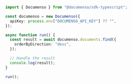 <!-- Start SDK Example Usage [usage] -->
```typescript
import { Documenso } from "@documenso/sdk-typescript";

const documenso = new Documenso({
  apiKey: process.env["DOCUMENSO_API_KEY"] ?? "",
});

async function run() {
  const result = await documenso.documents.find({
    orderByDirection: "desc",
  });

  // Handle the result
  console.log(result);
}

run();

```
<!-- End SDK Example Usage [usage] -->